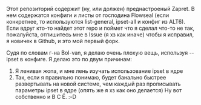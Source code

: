 Этот репозиторий содержит (ну, или должен) преднастроеный Zapret. В нем содержатся конфиги и листы от господина Flowseal (если конкретнее, то используются list-general, ipset-all и конфиг из ALT6). Если вдруг кто-то найдет этот repo и поймет что я сделал что-то не так, пожалуйста, отпишитесь мне в Issue (я хз как иначе) чтобы я исправил, я новичек в Github, и это мой первый форк. 

Судя по словам г-на Bol-van, я делаю очень плохую вещь, используя --ipset в конфиге. Я делаю это по двум причинам:
1. Я ленивая жопа, и мне лень изучать использование ipset в ядре
2. Так, если я правильно понимаю, будет банально быстрее развертывать на новой системе, чем каждый раз прописывать параметры ipset в ядре (опять же я хз как оно делается)
Ну вот собственно и В С Ё. :-D
